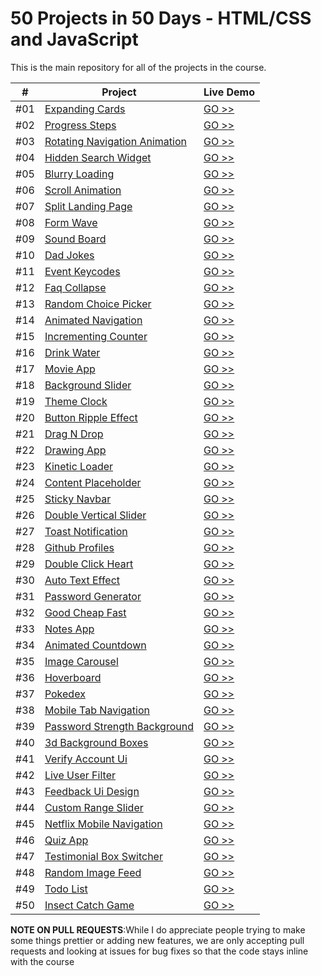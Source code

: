# 50 Projects in 50 Days - HTML/CSS and JavaScript

This is the main repository for all of the projects in the course.

|  #  | Project                                                                                                    | Live Demo                                                                           |
| :-: | ---------------------------------------------------------------------------------------------------------- | ----------------------------------------------------------------------------------- |
| #01 | [Expanding Cards](https://feroz455.github.io/50Project50days/01_Expending_Card)                            | [GO >>](https://feroz455.github.io/50Project50days/01_Expending_Card)               |
| #02 | [Progress Steps](https://feroz455.github.io/50Project50days/02%20_Progress_Steps/)                         | [GO >>](https://feroz455.github.io/50Project50days/02%20_Progress_Steps/)           |
| #03 | [Rotating Navigation Animation](https://feroz455.github.io/50Project50days/03_Rotating_Navigation/)        | [GO >>](https://feroz455.github.io/50Project50days/03_Rotating_Navigation/)         |
| #04 | [Hidden Search Widget](https://feroz455.github.io/50Project50days/04_Hidden_Search/)                       | [GO >>](https://feroz455.github.io/50Project50days/04_Hidden_Search/)               |
| #05 | [Blurry Loading](https://feroz455.github.io/50Project50days/blurry-loading)                                | [GO >>](https://feroz455.github.io/50Project50days/blurry-loading)                  |
| #06 | [Scroll Animation](https://feroz455.github.io/50Project50days/06_Scroll_Animation)                         | [GO >>](https://feroz455.github.io/50Project50days/06_Scroll_Animation)             |
| #07 | [Split Landing Page](https://feroz455.github.io/50Project50days/07_Split_Landing_Page)                     | [GO >>](https://feroz455.github.io/50Project50days/07_Split_Landing_Page)           |
| #08 | [Form Wave](https://feroz455.github.io/50Project50days/08_Form_Wave_Animation)                             | [GO >>](https://feroz455.github.io/50Project50days/08_Form_Wave_Animation)          |
| #09 | [Sound Board](https://feroz455.github.io/50Project50days/09_Sound_Board)                                   | [GO >>](https://feroz455.github.io/50Project50days/09_Sound_Board)                  |
| #10 | [Dad Jokes](https://feroz455.github.io/50Project50days/10_Dad_Jokes)                                       | [GO >>](https://feroz455.github.io/50Project50days/10_Dad_Jokes)                    |
| #11 | [Event Keycodes](https://feroz455.github.io/50Project50days/11_Event_KeyCodes)                             | [GO >>](https://feroz455.github.io/50Project50days/11_Event_KeyCodes)               |
| #12 | [Faq Collapse](https://feroz455.github.io/50Project50days/12_FAQ_Collapse)                                 | [GO >>](https://feroz455.github.io/50Project50days/12_FAQ_Collapse)                 |
| #13 | [Random Choice Picker](https://feroz455.github.io/50Project50days/13_Random_Choice_Picker)                 | [GO >>](https://feroz455.github.io/50Project50days/13_Random_Choice_Picker)         |
| #14 | [Animated Navigation](https://feroz455.github.io/50Project50days/14_Animated_Navigation)                   | [GO >>](https://feroz455.github.io/50Project50days/14_Animated_Navigation)          |
| #15 | [Incrementing Counter](https://feroz455.github.io/50Project50days/15_Incrementing_Counter)                 | [GO >>](https://feroz455.github.io/50Project50days/15_Incrementing_Counter)         |
| #16 | [Drink Water](https://feroz455.github.io/50Project50days/16_Drink_Water)                                   | [GO >>](https://feroz455.github.io/50Project50days/16_Drink_Water)                  |
| #17 | [Movie App](https://feroz455.github.io/50Project50days/17_Movie_App)                                       | [GO >>](https://feroz455.github.io/50Project50days/17_Movie_App)                    |
| #18 | [Background Slider](https://feroz455.github.io/50Project50days/18_Background_Slider)                       | [GO >>](https://feroz455.github.io/50Project50days/18_Background_Slider)            |
| #19 | [Theme Clock](https://feroz455.github.io/50Project50days/19_Theme_Clock)                                   | [GO >>](https://feroz455.github.io/50Project50days/19_Theme_Clock)                  |
| #20 | [Button Ripple Effect](https://feroz455.github.io/50Project50days/20_Button_Ripple_Effect)                 | [GO >>](https://feroz455.github.io/50Project50days/20_Button_Ripple_Effect)         |
| #21 | [Drag N Drop](https://feroz455.github.io/50Project50days/21_Drag_N_Drop)                                   | [GO >>](https://feroz455.github.io/50Project50days/21_Drag_N_Drop)                  |
| #22 | [Drawing App](https://feroz455.github.io/50Project50days/22_Drawing_App)                                   | [GO >>](https://feroz455.github.io/50Project50days/22_Drawing_App)                  |
| #23 | [Kinetic Loader](https://feroz455.github.io/50Project50days/23_Kinetic_CSS_Loader)                         | [GO >>](https://feroz455.github.io/50Project50days/23_Kinetic_CSS_Loader)           |
| #24 | [Content Placeholder](https://feroz455.github.io/50Project50days/24_Content_Placeholder)                   | [GO >>](https://feroz455.github.io/50Project50days/24_Content_Placeholder)          |
| #25 | [Sticky Navbar](https://feroz455.github.io/50Project50days/25_Sticky_Navbar)                               | [GO >>](https://feroz455.github.io/50Project50days/25_Sticky_Navbar)                |
| #26 | [Double Vertical Slider](https://feroz455.github.io/50Project50days/26_Double_Vertical_Slider)             | [GO >>](https://feroz455.github.io/50Project50days/26_Double_Vertical_Slider)       |
| #27 | [Toast Notification](https://feroz455.github.io/50Project50days/27_Toast_Notification)                     | [GO >>](https://feroz455.github.io/50Project50days/27_Toast_Notification)           |
| #28 | [Github Profiles](https://feroz455.github.io/50Project50days/28_Github_Profiles)                           | [GO >>](https://feroz455.github.io/50Project50days/28_Github_Profiles)              |
| #29 | [Double Click Heart](https://feroz455.github.io/50Project50days/29_Double_Heart_Click)                     | [GO >>](https://feroz455.github.io/50Project50days/29_Double_Heart_Click)           |
| #30 | [Auto Text Effect](https://feroz455.github.io/50Project50days/30_Auto_Text_effect)                         | [GO >>](https://feroz455.github.io/50Project50days/30_Auto_Text_effect)             |
| #31 | [Password Generator](https://feroz455.github.io/50Project50days/31_Password_Generator)                     | [GO >>](https://feroz455.github.io/50Project50days/31_Password_Generator)           |
| #32 | [Good Cheap Fast](https://feroz455.github.io/50Project50days/32_Good_Cheap_Fast)                           | [GO >>](https://feroz455.github.io/50Project50days/32_Good_Cheap_Fast)              |
| #33 | [Notes App](https://feroz455.github.io/50Project50days/33_Notes_App)                                       | [GO >>](https://feroz455.github.io/50Project50days/33_Notes_App)                    |
| #34 | [Animated Countdown](https://feroz455.github.io/50Project50days/34_Animated_Countdown)                     | [GO >>](https://feroz455.github.io/50Project50days/34_Animated_Countdown)           |
| #35 | [Image Carousel](https://feroz455.github.io/50Project50days/35_Image_Carousel)                             | [GO >>](https://feroz455.github.io/50Project50days/35_Image_Carousel)               |
| #36 | [Hoverboard](https://feroz455.github.io/50Project50days/36_Hoverboard)                                     | [GO >>](https://feroz455.github.io/50Project50days/36_Hoverboard)                   |
| #37 | [Pokedex](https://feroz455.github.io/50Project50days/37_Pokedex)                                           | [GO >>](https://feroz455.github.io/50Project50days/37_Pokedex)                      |
| #38 | [Mobile Tab Navigation](https://feroz455.github.io/50Project50days/38_Mobile_Tab_Navigation)               | [GO >>](https://feroz455.github.io/50Project50days/38_Mobile_Tab_Navigation)        |
| #39 | [Password Strength Background](https://feroz455.github.io/50Project50days/39_Password_Strength_Background) | [GO >>](https://feroz455.github.io/50Project50days/39_Password_Strength_Background) |
| #40 | [3d Background Boxes](https://feroz455.github.io/50Project50days/40_3D_Background_Boxes)                   | [GO >>](https://feroz455.github.io/50Project50days/40_3D_Background_Boxes)          |
| #41 | [Verify Account Ui](https://feroz455.github.io/50Project50days/41_Verify_Account_UI)                       | [GO >>](https://feroz455.github.io/50Project50days/41_Verify_Account_UI)            |
| #42 | [Live User Filter](https://feroz455.github.io/50Project50days/42_Live_User_Filter)                         | [GO >>](https://feroz455.github.io/50Project50days/42_Live_User_Filter)             |
| #43 | [Feedback Ui Design](https://feroz455.github.io/50Project50days/43_Feedback_UI_Design)                     | [GO >>](https://feroz455.github.io/50Project50days/43_Feedback_UI_Design)           |
| #44 | [Custom Range Slider](https://feroz455.github.io/50Project50days/44_Coustom_Range_Slider)                  | [GO >>](https://feroz455.github.io/50Project50days/44_Coustom_Range_Slider)         |
| #45 | [Netflix Mobile Navigation](https://feroz455.github.io/50Project50days/45_Netflix_Navigation)              | [GO >>](https://feroz455.github.io/50Project50days/45_Netflix_Navigation)           |
| #46 | [Quiz App](https://feroz455.github.io/50Project50days/46_Quiz_App)                                         | [GO >>](https://feroz455.github.io/50Project50days/46_Quiz_App)                     |
| #47 | [Testimonial Box Switcher](https://feroz455.github.io/50Project50days/47_Testimonial_Box_Switcher)         | [GO >>](https://feroz455.github.io/50Project50days/47_Testimonial_Box_Switcher)     |
| #48 | [Random Image Feed](https://feroz455.github.io/50Project50days/48_Random_Image_Feed)                       | [GO >>](https://feroz455.github.io/50Project50days/48_Random_Image_Feed)            |
| #49 | [Todo List](https://feroz455.github.io/50Project50days/49_Todo_List)                                       | [GO >>](https://feroz455.github.io/50Project50days/49_Todo_List)                    |
| #50 | [Insect Catch Game](https://feroz455.github.io/50Project50days/50_Insect_Catch_Game)                       | [GO >>](https://feroz455.github.io/50Project50days/50_Insect_Catch_Game)            |

**NOTE ON PULL REQUESTS**:While I do appreciate people trying to make some things prettier or adding new features, we are only accepting pull requests and looking at issues for bug fixes so that the code stays inline with the course
